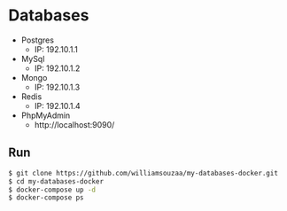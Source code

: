 # Databases

- Postgres
  - IP: 192.10.1.1
- MySql
  - IP: 192.10.1.2
- Mongo
  - IP: 192.10.1.3
- Redis
  - IP: 192.10.1.4
- PhpMyAdmin
  - http://localhost:9090/


## Run

```sh
$ git clone https://github.com/williamsouzaa/my-databases-docker.git
$ cd my-databases-docker
$ docker-compose up -d
$ docker-compose ps
```
